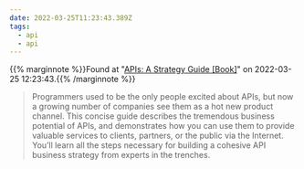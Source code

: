 ```yaml
---
date: 2022-03-25T11:23:43.389Z
tags:
  - api
  - api
---
```

{{% marginnote %}}Found at "[APIs: A Strategy Guide [Book]](https://www.oreilly.com/library/view/apis-a-strategy/9781449321628/)" on 2022-03-25 12:23:43.{{% /marginnote %}}

> Programmers used to be the only people excited about APIs, but now a growing number of companies see them as a hot new product channel. This concise guide describes the tremendous business potential of APIs, and demonstrates how you can use them to provide valuable services to clients, partners, or the public via the Internet. You’ll learn all the steps necessary for building a cohesive API business strategy from experts in the trenches.

